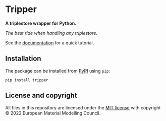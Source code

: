 # Tripper

**A triplestore wrapper for Python.**

_The best ride when handling any triplestore._

See the [documentation](overview.md) for a quick tutorial.


## Installation

The package can be installed from [PyPI](https://pypi.org/project/tripper) using `pip`:

```shell
pip install tripper
```

## License and copyright

All files in this repository are licensed under the [MIT license](LICENSE.md) with copyright &copy; 2022 European Material Modelling Council.
